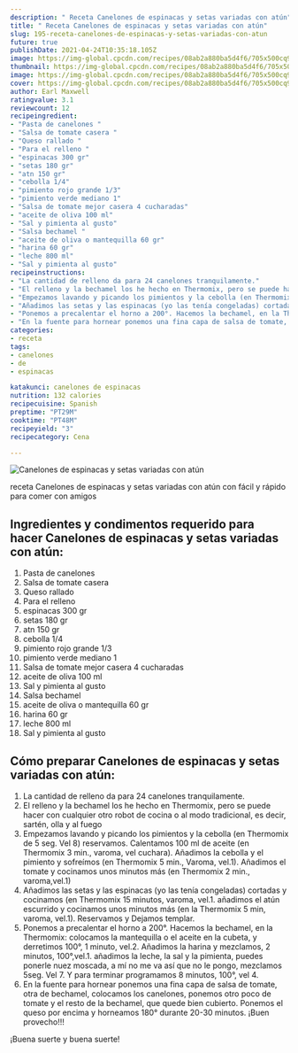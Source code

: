 ```yaml
---
description: " Receta Canelones de espinacas y setas variadas con atún"
title: " Receta Canelones de espinacas y setas variadas con atún"
slug: 195-receta-canelones-de-espinacas-y-setas-variadas-con-atun
future: true
publishDate: 2021-04-24T10:35:18.105Z
image: https://img-global.cpcdn.com/recipes/08ab2a880ba5d4f6/705x500cq90/canelones-de-espinacas-y-setas-variadas-con-atun-foto-principal.jpg
thumbnail: https://img-global.cpcdn.com/recipes/08ab2a880ba5d4f6/705x500cq90/canelones-de-espinacas-y-setas-variadas-con-atun-foto-principal.jpg
image: https://img-global.cpcdn.com/recipes/08ab2a880ba5d4f6/705x500cq90/canelones-de-espinacas-y-setas-variadas-con-atun-foto-principal.jpg
cover: https://img-global.cpcdn.com/recipes/08ab2a880ba5d4f6/705x500cq90/canelones-de-espinacas-y-setas-variadas-con-atun-foto-principal.jpg
author: Earl Maxwell
ratingvalue: 3.1
reviewcount: 12
recipeingredient:
- "Pasta de canelones "
- "Salsa de tomate casera "
- "Queso rallado "
- "Para el relleno "
- "espinacas 300 gr"
- "setas 180 gr"
- "atn 150 gr"
- "cebolla 1/4"
- "pimiento rojo grande 1/3"
- "pimiento verde mediano 1"
- "Salsa de tomate mejor casera 4 cucharadas"
- "aceite de oliva 100 ml"
- "Sal y pimienta al gusto"
- "Salsa bechamel "
- "aceite de oliva o mantequilla 60 gr"
- "harina 60 gr"
- "leche 800 ml"
- "Sal y pimienta al gusto"
recipeinstructions:
- "La cantidad de relleno da para 24 canelones tranquilamente."
- "El relleno y la bechamel los he hecho en Thermomix, pero se puede hacer con cualquier otro robot de cocina o al modo tradicional, es decir, sartén, olla y al fuego"
- "Empezamos lavando y picando los pimientos y la cebolla (en Thermomix de 5 seg. Vel 8) reservamos. Calentamos 100 ml de aceite (en Thermomix 3 min., varoma, vel cuchara). Añadimos la cebolla y el pimiento y sofreímos (en Thermomix 5 min., Varoma, vel.1). Añadimos el tomate y cocinamos unos minutos más (en Thermomix 2 min., varoma,vel.1)"
- "Añadimos las setas y las espinacas (yo las tenía congeladas) cortadas y cocinamos (en Thermomix 15 minutos, varoma, vel.1. añadimos el atún escurrido y cocinamos unos minutos más (en la Thermomix 5 min, varoma, vel.1). Reservamos y Dejamos templar."
- "Ponemos a precalentar el horno a 200°. Hacemos la bechamel, en la Thermomix: colocamos la mantequilla o el aceite en la cubeta, y derretimos 100°, 1 minuto, vel.2. Añadimos la harina y mezclamos, 2 minutos, 100°,vel.1. añadimos la leche, la sal y la pimienta, puedes ponerle nuez moscada, a mí no me va así que no le pongo, mezclamos 5seg. Vel 7. Y para terminar programamos 8 minutos, 100°, vel 4."
- "En la fuente para hornear ponemos una fina capa de salsa de tomate, otra de bechamel, colocamos los canelones, ponemos otro poco de tomate y el resto de la bechamel, que quede bien cubierto. Ponemos el queso por encima y horneamos 180° durante 20-30 minutos. ¡Buen provecho!!!"
categories:
- receta
tags:
- canelones
- de
- espinacas

katakunci: canelones de espinacas 
nutrition: 132 calories
recipecuisine: Spanish
preptime: "PT29M"
cooktime: "PT48M"
recipeyield: "3"
recipecategory: Cena

---
```



![Canelones de espinacas y setas variadas con atún](https://img-global.cpcdn.com/recipes/08ab2a880ba5d4f6/705x500cq90/canelones-de-espinacas-y-setas-variadas-con-atun-foto-principal.jpg)

receta Canelones de espinacas y setas variadas con atún con fácil y rápido para comer con amigos

<!--inarticleads1-->

## Ingredientes y condimentos requerido para hacer Canelones de espinacas y setas variadas con atún:

1. Pasta de canelones 
1. Salsa de tomate casera 
1. Queso rallado 
1. Para el relleno 
1. espinacas 300 gr
1. setas 180 gr
1. atn 150 gr
1. cebolla 1/4
1. pimiento rojo grande 1/3
1. pimiento verde mediano 1
1. Salsa de tomate mejor casera 4 cucharadas
1. aceite de oliva 100 ml
1. Sal y pimienta al gusto
1. Salsa bechamel 
1. aceite de oliva o mantequilla 60 gr
1. harina 60 gr
1. leche 800 ml
1. Sal y pimienta al gusto



<!--inarticleads2-->

## Cómo preparar Canelones de espinacas y setas variadas con atún:

1. La cantidad de relleno da para 24 canelones tranquilamente.
1. El relleno y la bechamel los he hecho en Thermomix, pero se puede hacer con cualquier otro robot de cocina o al modo tradicional, es decir, sartén, olla y al fuego
1. Empezamos lavando y picando los pimientos y la cebolla (en Thermomix de 5 seg. Vel 8) reservamos. Calentamos 100 ml de aceite (en Thermomix 3 min., varoma, vel cuchara). Añadimos la cebolla y el pimiento y sofreímos (en Thermomix 5 min., Varoma, vel.1). Añadimos el tomate y cocinamos unos minutos más (en Thermomix 2 min., varoma,vel.1)
1. Añadimos las setas y las espinacas (yo las tenía congeladas) cortadas y cocinamos (en Thermomix 15 minutos, varoma, vel.1. añadimos el atún escurrido y cocinamos unos minutos más (en la Thermomix 5 min, varoma, vel.1). Reservamos y Dejamos templar.
1. Ponemos a precalentar el horno a 200°. Hacemos la bechamel, en la Thermomix: colocamos la mantequilla o el aceite en la cubeta, y derretimos 100°, 1 minuto, vel.2. Añadimos la harina y mezclamos, 2 minutos, 100°,vel.1. añadimos la leche, la sal y la pimienta, puedes ponerle nuez moscada, a mí no me va así que no le pongo, mezclamos 5seg. Vel 7. Y para terminar programamos 8 minutos, 100°, vel 4.
1. En la fuente para hornear ponemos una fina capa de salsa de tomate, otra de bechamel, colocamos los canelones, ponemos otro poco de tomate y el resto de la bechamel, que quede bien cubierto. Ponemos el queso por encima y horneamos 180° durante 20-30 minutos. ¡Buen provecho!!!



¡Buena suerte y buena suerte!

